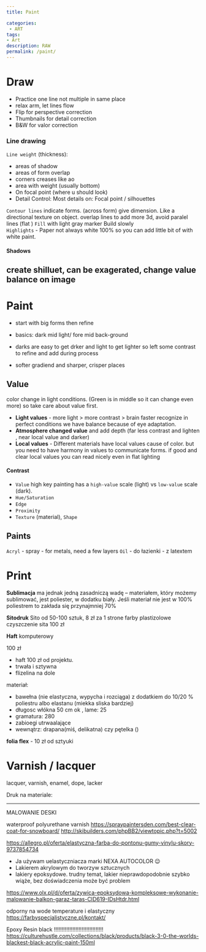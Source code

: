 ```yaml
---
title: Paint

categories:
 - ART
tags:
- Art
description: RAW
permalink: /paint/
---
```








# Draw

- Practice one line not multiple in same place
- relax arm, let lines flow  
- Flip  for perspective correction   
- Thumbnails for detail correction   
- B&W for valor correction  

###  Line drawing

`Line weight` (thickness):
- areas of shadow
- areas of form overlap
- corners creases like ao
- area with weight  (usually bottom)
- On focal point (where u should look)
- Detail Control: Most details on: Focal point / silhouettes

`Contour lines` indicate forms. (across form) give dimension. Like a directional texture on object. overlap lines to add more 3d, avoid paralel lines (flat )
`Fill` with light gray marker Build slowly  
`Highlights` - Paper not always white 100% so you can add little bit of   with white paint.


#### Shadows
create shilluet, can be exagerated, change value balance on image
---

# Paint


- start with big forms then refine
- basics: dark mid light/ fore mid back-ground   

- darks are easy to get drker and light to get lighter so left some contrast to refine and add during process
- softer gradiend and sharper, crisper places  


## Value
color change in light conditions.  (Green is in middle so it can change even more) so take care about value first.

- **Light values** - more light > more contrast > brain faster recognize in perfect conditions we have balance because of eye adaptation.
- **Atmosphere changed value** and add depth  (far less contrast and lighten , near local value and darker)
- **Local values** - Different materials have local values  cause of color.
but you need to have harmony in values to  communicate forms. if good and clear local values  you can read nicely even in flat lighting

#### Contrast   
- `Value` high key painting has a `high-value` scale (light) vs `low-value` scale (dark).  
- `Hue/Saturation`  
- `Edge`  
- `Proximity`  
- `Texture` (material), `Shape`


## Paints
`Acryl` - spray - for metals, need a few layers
`Oil` -
do łazienki - z latextem



# Print



**Sublimacja** ma jednak jedną zasadniczą wadę – materiałem, który możemy sublimować, jest poliester, w dodatku biały. Jeśli materiał nie jest w 100% poliestrem to zakłada się przynajmniej 70%





**Sitodruk**
Sito od 50-100 sztuk, 8 zł za 1 strone
farby plastizolowe
czyszczenie sita 100 zł

**Haft** komputerowy

100 zł

- haft 100 zł od projektu.
- trwała i sztywna
- flizelina na dole

materiał:
- bawełna (nie elastyczna, wypycha i rozciąga) z dodatkiem do 10/20 % poliestru  albo elastanu (miekka sliska bardziej)
- długosc włókna 50 cm ok , lame: 25
- gramatura: 280
- zabioegi utrwaalające
- wewnątrz: drapana(miś, delikatna) czy pętelka ()


**folia flex** - 10 zł od sztyuki




# Varnish / lacquer
 lacquer, varnish, enamel, dope, lacker


Druk na materiale:



----------------

MALOWANIE DESKI


waterproof polyurethane varnish
https://spraypaintersden.com/best-clear-coat-for-snowboard/
http://skibuilders.com/phpBB2/viewtopic.php?t=5002

https://allegro.pl/oferta/elastyczna-farba-do-pontonu-gumy-vinylu-skory-9737854734
- Ja używam uelastyczniacza marki NEXA AUTOCOLOR :wink:
- Lakierem akrylowym do tworzyw sztucznych
- lakiery epoksydowe. trudny temat, lakier nieprawdopodobnie szybko wiąże, bez doświadczenia może być problem

https://www.olx.pl/d/oferta/zywica-epoksydowa-kompleksowe-wykonanie-malowanie-balkon-garaz-taras-CID619-IDsHtdr.html

odporny na wode temperature i elastyczny
https://farbyspecjalistyczne.pl/kontakt/

Epoxy Resin black !!!!!!!!!!!!!!!!!!!!!!!!!!!!!!!!
https://culturehustle.com/collections/black/products/black-3-0-the-worlds-blackest-black-acrylic-paint-150ml
